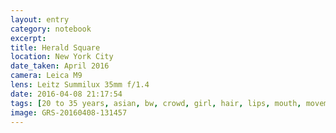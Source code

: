 ```yaml
--- 
layout: entry
category: notebook
excerpt:
title: Herald Square
location: New York City
date_taken: April 2016
camera: Leica M9
lens: Leitz Summilux 35mm f/1.4
date: 2016-04-08 21:17:54
tags: [20 to 35 years, asian, bw, crowd, girl, hair, lips, mouth, movement, street]
image: GRS-20160408-131457
---
```

